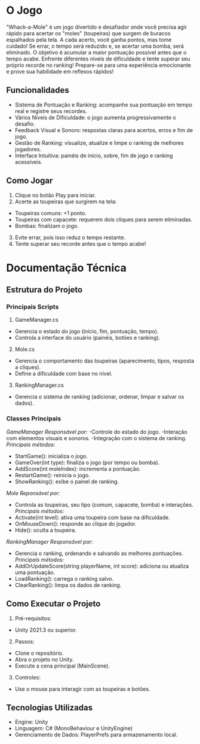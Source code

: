 # O Jogo
 
 "Whack-a-Mole" é um jogo divertido e desafiador onde você precisa agir rápido para acertar os "moles" (toupeiras) que surgem de buracos espalhados pela tela. A cada acerto, você ganha pontos, mas tome cuidado! Se errar, o tempo será reduzido e, se acertar uma bomba, será eliminado. O objetivo é acumular a maior pontuação possível antes que o tempo acabe. Enfrente diferentes níveis de dificuldade e tente superar seu próprio recorde no ranking! Prepare-se para uma experiência emocionante e prove sua habilidade em reflexos rápidos!

## Funcionalidades
- Sistema de Pontuação e Ranking: acompanhe sua pontuação em tempo real e registre seus recordes.
- Vários Níveis de Dificuldade: o jogo aumenta progressivamente o desafio.
- Feedback Visual e Sonoro: respostas claras para acertos, erros e fim de jogo.
- Gestão de Ranking: visualize, atualize e limpe o ranking de melhores jogadores.
- Interface Intuitiva: painéis de início, sobre, fim de jogo e ranking acessíveis.

## Como Jogar
1. Clique no botão Play para iniciar.
2. Acerte as toupeiras que surgirem na tela:
- Toupeiras comuns: +1 ponto.
- Toupeiras com capacete: requerem dois cliques para serem eliminadas.
- Bombas: finalizam o jogo.
3. Evite errar, pois isso reduz o tempo restante.
4. Tente superar seu recorde antes que o tempo acabe!


# Documentação Técnica

## Estrutura do Projeto

### Principais Scripts
1. GameManager.cs
- Gerencia o estado do jogo (início, fim, pontuação, tempo).
- Controla a interface do usuário (painéis, botões e ranking).
2. Mole.cs
- Gerencia o comportamento das toupeiras (aparecimento, tipos, resposta a cliques).
- Define a dificuldade com base no nível.
3. RankingManager.cs
- Gerencia o sistema de ranking (adicionar, ordenar, limpar e salvar os dados).

### Classes Principais
*GameManager*
_Responsável por:_
-Controle do estado do jogo.
-Interação com elementos visuais e sonoros.
-Integração com o sistema de ranking.
_Principais métodos:_
- StartGame(): inicializa o jogo.
- GameOver(int type): finaliza o jogo (por tempo ou bomba).
- AddScore(int moleIndex): incrementa a pontuação.
- RestartGame(): reinicia o jogo.
- ShowRanking(): exibe o painel de ranking.

*Mole*
_Reponsável por:_
- Controla as toupeiras, seu tipo (comum, capacete, bomba) e interações.
_Principais métodos:_
- Activate(int level): ativa uma toupeira com base na dificuldade.
- OnMouseDown(): responde ao clique do jogador.
- Hide(): oculta a toupeira.

*RankingManager*
_Responsável por:_
- Gerencia o ranking, ordenando e salvando as melhores pontuações.
_Principais métodos:_
- AddOrUpdateScore(string playerName, int score): adiciona ou atualiza uma pontuação.
- LoadRanking(): carrega o ranking salvo.
- ClearRanking(): limpa os dados de ranking.
  
## Como Executar o Projeto

1. Pré-requisitos:
- Unity 2021.3 ou superior.
2. Passos:
- Clone o repositório.
- Abra o projeto no Unity.
- Execute a cena principal (MainScene).
3. Controles:
- Use o mouse para interagir com as toupeiras e botões.

## Tecnologias Utilizadas
- Engine: Unity
- Linguagem: C# (MonoBehaviour e UnityEngine)
- Gerenciamento de Dados: PlayerPrefs para armazenamento local.
